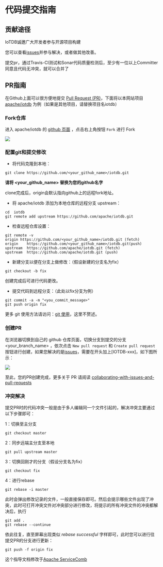 <!--

    Licensed to the Apache Software Foundation (ASF) under one
    or more contributor license agreements.  See the NOTICE file
    distributed with this work for additional information
    regarding copyright ownership.  The ASF licenses this file
    to you under the Apache License, Version 2.0 (the
    "License"); you may not use this file except in compliance
    with the License.  You may obtain a copy of the License at
    
        http://www.apache.org/licenses/LICENSE-2.0
    
    Unless required by applicable law or agreed to in writing,
    software distributed under the License is distributed on an
    "AS IS" BASIS, WITHOUT WARRANTIES OR CONDITIONS OF ANY
    KIND, either express or implied.  See the License for the
    specific language governing permissions and limitations
    under the License.

-->

# 代码提交指南

## 贡献途径

IoTDB诚邀广大开发者参与开源项目构建

您可以查看[issues](https://issues.apache.org/jira/projects/IOTDB/issues)并参与解决，或者做其他改善。

提交pr，通过Travis-CI测试和Sonar代码质量检测后，至少有一位以上Committer同意且代码无冲突，就可以合并了

## PR指南

在Github上面可以很方便地提交 [Pull Request (PR)](https://help.github.com/articles/about-pull-requests/)，下面将以本网站项目[apache/iotdb](https://github.com/apache/iotdb) 为例（如果是其他项目，请替换项目名iotdb）

### Fork仓库

进入 apache/iotdb 的 [github 页面](https://github.com/apache/iotdb) ，点击右上角按钮 `Fork` 进行 Fork

![](https://user-images.githubusercontent.com/37333508/79351839-bd288900-7f6b-11ea-8d12-feb18c35adad.png)

### 配置git和提交修改

- 将代码克隆到本地：

```
git clone https://github.com/<your_github_name>/iotdb.git
```

**请将 <your_github_name> 替换为您的github名字**

clone完成后，origin会默认指向github上的远程fork地址。

- 将 apache/iotdb 添加为本地仓库的远程分支 upstream：

```
cd  iotdb
git remote add upstream https://github.com/apache/iotdb.git
```

- 检查远程仓库设置：

```
git remote -v
origin https://github.com/<your_github_name>/iotdb.git (fetch)
origin    https://github.com/<your_github_name>/iotdb.git(push)
upstream  https://github.com/apache/iotdb.git (fetch)
upstream  https://github.com/apache/iotdb.git (push)
```

- 新建分支以便在分支上做修改：（假设新建的分支名为fix）

```
git checkout -b fix
```

创建完成后可进行代码更改。

- 提交代码到远程分支：（此处以fix分支为例）

```
git commit -a -m "<you_commit_message>"
git push origin fix
```

更多 git 使用方法请访问：[git 使用](https://www.atlassian.com/git/tutorials/setting-up-a-repository)，这里不赘述。

### 创建PR

在浏览器切换到自己的 github 仓库页面，切换分支到提交的分支 <your_branch_name> ，依次点击 `New pull request` 和 `Create pull request` 按钮进行创建，如果您解决的是[issues](https://issues.apache.org/jira/projects/IOTDB/issues)，需要在开头加上[IOTDB-xxx]，如下图所示：

![](https://user-images.githubusercontent.com/37333508/79414865-5f815480-7fde-11ea-800c-47c7dbad7648.png)

至此，您的PR创建完成，更多关于 PR 请阅读 [collaborating-with-issues-and-pull-requests](https://help.github.com/categories/collaborating-with-issues-and-pull-requests/)

### 冲突解决

提交PR时的代码冲突一般是由于多人编辑同一个文件引起的，解决冲突主要通过以下步骤即可：

1：切换至主分支

```
git checkout master
```

2：同步远端主分支至本地

```
git pull upstream master
```

3：切换回刚才的分支（假设分支名为fix）

```
git checkout fix
```

4：进行rebase

```
git rebase -i master
```

此时会弹出修改记录的文件，一般直接保存即可。然后会提示哪些文件出现了冲突，此时可打开冲突文件对冲突部分进行修改，将提示的所有冲突文件的冲突都解决后，执行

```
git add .
git rebase --continue
```

依此往复，直至屏幕出现类似 *rebase successful* 字样即可，此时您可以进行往提交PR的分支进行更新：

```
git push -f origin fix
```



这个指导文档修改于[Apache ServiceComb](http://servicecomb.apache.org/developers/submit-codes/)